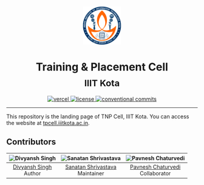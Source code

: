 <!-- markdownlint-disable MD033 MD041 -->
<p align="center">
  <img src="assets/logo.svg" width="100" />
</p>
<h1 align="center">
  Training &amp; Placement Cell
  <br />
  <sub>IIIT Kota</sub>
</h1>

<p align="center">
  <a href="https://tnp-iiit-kota.vercel.app">
    <img
      alt="vercel"
      src="https://img.shields.io/github/deployments/brc-dd/tnp-iiit-kota/production?label=vercel&logo=vercel&style=flat-square"
    />
  </a>
  <a href="LICENSE">
    <img
      alt="license"
      src="https://img.shields.io/github/license/brc-dd/tnp-iiit-kota?style=flat-square"
    />
  </a>
  <a href="https://conventionalcommits.org">
    <img
      alt="conventional commits"
      src="https://img.shields.io/badge/conventional%20commits-1.0.0-yellow.svg?style=flat-square"
    />
  </a>
</p>

---

This repository is the landing page of TNP Cell, IIIT Kota. You can access the website at [tpcell.iiitkota.ac.in][1].

## Contributors

|       ![Divyansh Singh][2]        |         ![Sanatan Shrivastava][4]          |          ![Pavnesh Chaturvedi][6]           |
| :-------------------------------: | :----------------------------------------: | :-----------------------------------------: |
| [Divyansh Singh][3] <br /> Author | [Sanatan Shrivastava][5] <br /> Maintainer | [Pavnesh Chaturvedi][7] <br /> Collaborator |

[1]: https://tpcell.iiitkota.ac.in
[2]: https://images.weserv.nl/?url=raw.githubusercontent.com/brc-dd/tnp-iiit-kota/main/public/members/divyansh-singh.jpg&h=100&w=100&fit=cover&mask=circle&maxage=7d
[3]: https://github.com/brc-dd
[4]: https://images.weserv.nl/?url=raw.githubusercontent.com/brc-dd/tnp-iiit-kota/main/public/members/sanatan-shrivastava.jpg&h=100&w=100&fit=cover&mask=circle&maxage=7d
[5]: https://github.com/sanatan-shrivastava
[6]: https://images.weserv.nl/?url=raw.githubusercontent.com/brc-dd/tnp-iiit-kota/main/public/members/pavnesh-chaturvedi.jpg&h=100&w=100&fit=cover&mask=circle&maxage=7d
[7]: https://github.com/pc-beast

